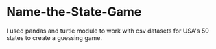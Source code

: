 # Name-the-State-Game
I used pandas and turtle module to work with csv datasets for USA's 50 states to create a guessing game.
